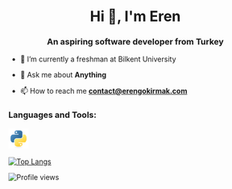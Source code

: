 <h1 align="center">Hi 👋, I'm Eren</h1>
<h3 align="center">An aspiring software developer from Turkey</h3>

- 🌱 I’m currently a freshman at Bilkent University

- 💬 Ask me about **Anything**

- 📫 How to reach me **contact@erengokirmak.com**

<h3 align="left">Languages and Tools:</h3>
<p align="left"> <a href="https://www.python.org" target="_blank" rel="noreferrer"> <img src="https://raw.githubusercontent.com/devicons/devicon/master/icons/python/python-original.svg" alt="python" width="40" height="40"/> </a> </p>

[![Top Langs](https://github-readme-stats.vercel.app/api/top-langs/?username=ErenGokirmak)](https://github.com/anuraghazra/github-readme-stats)

![Profile views](https://gpvc.arturio.dev/fallenr1very)
